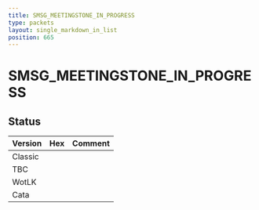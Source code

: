 ```yaml
---
title: SMSG_MEETINGSTONE_IN_PROGRESS
type: packets
layout: single_markdown_in_list
position: 665
---
```


# SMSG_MEETINGSTONE_IN_PROGRESS

## Status

Version | Hex | Comment
---------- | ---------- | ---------- 
Classic |  |  
TBC |  |  
WotLK |  |  
Cata |  |  
